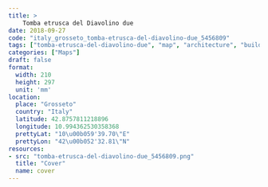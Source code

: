 ```yaml
---
title: > 
    Tomba etrusca del Diavolino due
date: 2018-09-27
code: "italy_grosseto_tomba-etrusca-del-diavolino-due_5456809"
tags: ["tomba-etrusca-del-diavolino-due", "map", "architecture", "buildings", "Grosseto", "Italy"]
categories: ["Maps"]
draft: false
format:
  width: 210
  height: 297
  unit: 'mm'
location:
  place: "Grosseto"
  country: "Italy"
  latitude: 42.8757811218896
  longitude: 10.994362530358368
  prettyLat: "10\u00b059'39.70\"E"
  prettyLon: "42\u00b052'32.81\"N"
resources:
- src: "tomba-etrusca-del-diavolino-due_5456809.png"
  title: "Cover"
  name: cover
---
```

